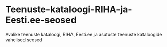 # Teenuste-kataloogi-RIHA-ja-Eesti.ee-seosed
Avalike teenuste kataloogi, RIHA, Eesti.ee ja asutuste teenuste kataloogide vahelised seosed

